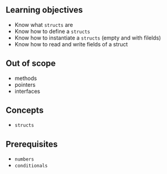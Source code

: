 ## Learning objectives

- Know what `structs` are
- Know how to define a `structs`
- Know how to instantiate a `structs` (empty and with filelds)
- Know how to read and write fields of a struct

## Out of scope

- methods
- pointers
- interfaces

## Concepts

- `structs`

## Prerequisites

- `numbers`
- `conditionals`
